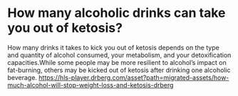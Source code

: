 # How many alcoholic drinks can take you out of ketosis?

How many drinks it takes to kick you out of ketosis depends on the type and quantity of alcohol consumed, your metabolism, and your detoxification capacities.While some people may be more resilient to alcohol’s impact on fat-burning, others may be kicked out of ketosis after drinking one alcoholic beverage. https://hls-player.drberg.com/asset?path=migrated-assets/how-much-alcohol-will-stop-weight-loss-and-ketosis-drberg